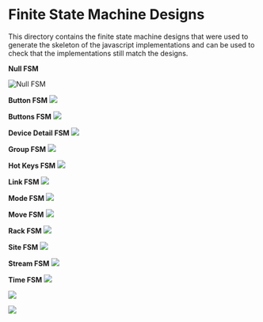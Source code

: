 
Finite State Machine Designs
============================

This directory contains the finite state machine designs that were used to
generate the skeleton of the javascript implementations and can be used to
check that the implementations still match the designs.

**Null FSM**

![Null FSM](null.png)

**Button FSM**
![](button.png)

**Buttons FSM**
![](buttons.png)

**Device Detail FSM**
![](device_detail.png)

**Group FSM**
![](group.png)

**Hot Keys FSM**
![](hotkeys.png)

**Link FSM**
![](link.png)

**Mode FSM**
![](mode.png)

**Move FSM**
![](move.png)

**Rack FSM**
![](rack.png)

**Site FSM**
![](site.png)

**Stream FSM**
![](stream.png)

**Time FSM**
![](time.png)

![](toolbox.png)

![](view.png)
